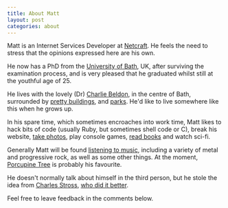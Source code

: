 ```yaml
--- 
title: About Matt
layout: post
categories: about
---
```

Matt is an Internet Services Developer at <a href="http://netcraft.com">Netcraft</a>. He feels the need to stress that the opinions expressed here are his own.

He now has a PhD from the [University of Bath](http://www.bath.ac.uk), UK, after surviving the examination process, and is very pleased that he graduated whilst still at the youthful age of 25. 

He lives with the lovely (Dr) [Charlie Beldon](http://charliebeldon.com), in the centre of Bath, surrounded by [pretty buildings](http://www.flickr.com/photos/mattfoster/sets/72157601599289776/ "Bath Stone: A Study - a set on Flickr"), and [parks](http://www.flickr.com/photos/mattfoster/sets/72157601823551359/ "Prior Park 2007 - a set on Flickr"). He'd like to live somewhere like this when he grows up.

In his spare time, which sometimes encroaches into work time, Matt likes to hack bits of code (usually Ruby, but sometimes shell code or C), break his website, [take photos](http://flickr.com/photos/mattfoster), play console games, [read books](http://www.librarything.com/catalog/mattfoster "LibraryThing | Catalog your books online") and watch sci-fi.

Generally Matt will be found [listening to music](http://www.last.fm/user/mattfoster), including a variety of metal and progressive rock, as well as some other things. At the moment, [Porcupine Tree](http://www.porcupinetree.com/ "Porcupine Tree - Official Website") is probably his favourite.

He doesn't normally talk about himself in the third person, but he stole the idea from [Charles Stross](http://www.antipope.org/charlie/ "Charlie's Place"), [who did it better](http://www.antipope.org/charlie/fiction/faq.html "The Charles Stross FAQ").

Feel free to leave feedback in the comments below.
